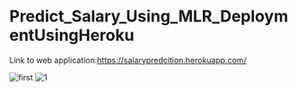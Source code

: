 # Predict_Salary_Using_MLR_DeploymentUsingHeroku

Link to web application:https://salarypredcition.herokuapp.com/

![first](https://user-images.githubusercontent.com/61036755/82666083-b79d1d80-9c52-11ea-8bd1-7237718849ec.png)
![1](https://user-images.githubusercontent.com/61036755/82666095-be2b9500-9c52-11ea-94a3-4368dcf4947c.png)

